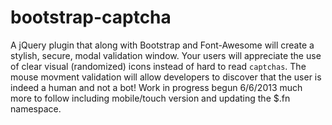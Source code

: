 bootstrap-captcha
=================

A jQuery plugin that along with Bootstrap and Font-Awesome will create a stylish, secure, modal validation window.
Your users will appreciate the use of clear visual (randomized) icons instead of hard to read `captchas`. The mouse movment validation will allow developers to discover that the user is indeed a human and not a bot! 
Work in progress begun 6/6/2013 much more to follow including mobile/touch version and updating the $.fn namespace.

